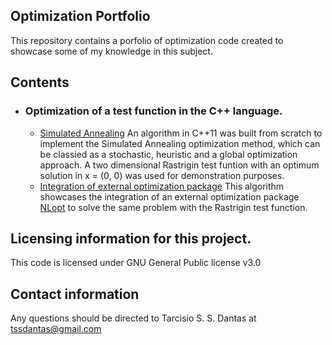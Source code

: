 ## Optimization Portfolio

This repository contains a porfolio of optimization code created to showcase some of my knowledge in this subject.

## Contents
- ### Optimization of a test function in the C++ language.
    -  [Simulated Annealing](https://github.com/tssdantas/Optimization_Portfolio/tree/main/SimulatedAnnealing) An algorithm in C++11 was built from scratch to implement the Simulated Annealing optimization method, which can be classied as a stochastic, heuristic and a global optimization approach. A two dimensional Rastrigin test funtion with an optimum solution in x = (0, 0) was used for demonstration purposes. 
    -  [Integration of external optimization package](https://github.com/tssdantas/Optimization_Portfolio/tree/main/nlopt) This algorithm showcases the integration of an external optimization package [NLopt](https://nlopt.readthedocs.io/en/latest/) to solve the same problem with the Rastrigin test function.
             
## Licensing information for this project.

This code is licensed under GNU General Public license v3.0

## Contact information

Any questions should be directed to Tarcisio S. S. Dantas at tssdantas@gmail.com
